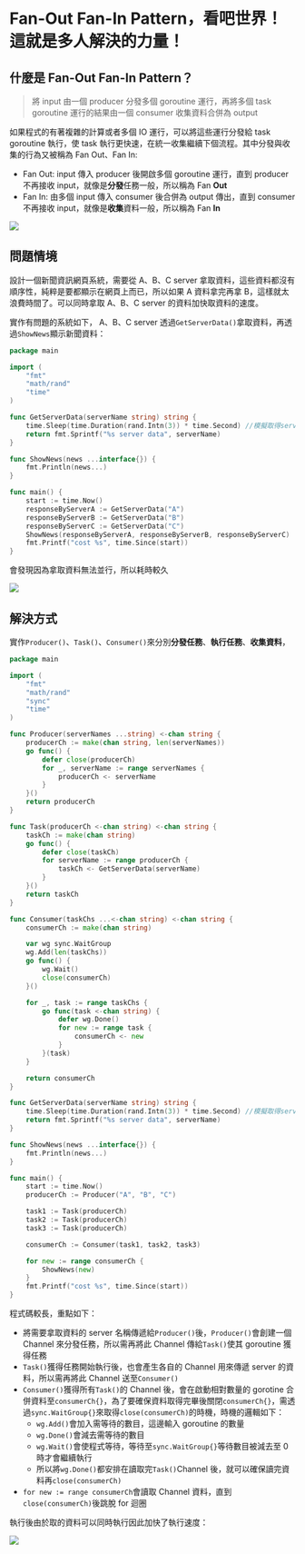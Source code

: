 # Fan-Out Fan-In Pattern，看吧世界！這就是多人解決的力量！

## 什麼是 Fan-Out Fan-In Pattern？

> 將 input 由一個 producer 分發多個 goroutine 運行，再將多個 task goroutine 運行的結果由一個 consumer 收集資料合併為 output

如果程式的有著複雜的計算或者多個 IO 運行，可以將這些運行分發給 task goroutine 執行，使 task 執行更快速，在統一收集繼續下個流程。其中分發與收集的行為又被稱為 Fan Out、Fan In:

- Fan Out: input 傳入 producer 後開啟多個 goroutine 運行，直到 producer 不再接收 input，就像是**分發**任務一般，所以稱為 Fan **Out**
- Fan In: 由多個 input 傳入 consumer 後合併為 output 傳出，直到 consumer 不再接收 input，就像是**收集**資料一般，所以稱為 Fan **In**

![](https://i.imgur.com/2nnSBl1.png)

## 問題情境

設計一個新聞資訊網頁系統，需要從 A、B、C server 拿取資料，這些資料都沒有順序性，純粹是要都顯示在網頁上而已，所以如果 A 資料拿完再拿 B，這樣就太浪費時間了。可以同時拿取 A、B、C server 的資料加快取資料的速度。

實作有問題的系統如下， A、B、C server 透過`GetServerData()`拿取資料，再透過`ShowNews`顯示新聞資料：

```go
package main

import (
	"fmt"
	"math/rand"
	"time"
)

func GetServerData(serverName string) string {
	time.Sleep(time.Duration(rand.Intn(3)) * time.Second) //模擬取得server data消耗的時間
	return fmt.Sprintf("%s server data", serverName)
}

func ShowNews(news ...interface{}) {
	fmt.Println(news...)
}

func main() {
	start := time.Now()
	responseByServerA := GetServerData("A")
	responseByServerB := GetServerData("B")
	responseByServerC := GetServerData("C")
	ShowNews(responseByServerA, responseByServerB, responseByServerC)
	fmt.Printf("cost %s", time.Since(start))
}
```

會發現因為拿取資料無法並行，所以耗時較久

![](https://i.imgur.com/ZANI9bc.png)

## 解決方式

實作`Producer()`、`Task()`、`Consumer()`來分別**分發任務**、**執行任務**、**收集資料**，

```go
package main

import (
	"fmt"
	"math/rand"
	"sync"
	"time"
)

func Producer(serverNames ...string) <-chan string {
	producerCh := make(chan string, len(serverNames))
	go func() {
		defer close(producerCh)
		for _, serverName := range serverNames {
			producerCh <- serverName
		}
	}()
	return producerCh
}

func Task(producerCh <-chan string) <-chan string {
	taskCh := make(chan string)
	go func() {
		defer close(taskCh)
		for serverName := range producerCh {
			taskCh <- GetServerData(serverName)
		}
	}()
	return taskCh
}

func Consumer(taskChs ...<-chan string) <-chan string {
	consumerCh := make(chan string)

	var wg sync.WaitGroup
	wg.Add(len(taskChs))
	go func() {
		wg.Wait()
		close(consumerCh)
	}()

	for _, task := range taskChs {
		go func(task <-chan string) {
			defer wg.Done()
			for new := range task {
				consumerCh <- new
			}
		}(task)
	}

	return consumerCh
}

func GetServerData(serverName string) string {
	time.Sleep(time.Duration(rand.Intn(3)) * time.Second) //模擬取得server data消耗的時間
	return fmt.Sprintf("%s server data", serverName)
}

func ShowNews(news ...interface{}) {
	fmt.Println(news...)
}

func main() {
	start := time.Now()
	producerCh := Producer("A", "B", "C")

	task1 := Task(producerCh)
	task2 := Task(producerCh)
	task3 := Task(producerCh)

	consumerCh := Consumer(task1, task2, task3)

	for new := range consumerCh {
		ShowNews(new)
	}
	fmt.Printf("cost %s", time.Since(start))
}
```

程式碼較長，重點如下：

- 將需要拿取資料的 server 名稱傳遞給`Producer()`後，`Producer()`會創建一個 Channel 來分發任務，所以需再將此 Channel 傳給`Task()`使其 goroutine 獲得任務
- `Task()`獲得任務開始執行後，也會產生各自的 Channel 用來傳遞 server 的資料，所以需再將此 Channel 送至`Consumer()`
- `Consumer()`獲得所有`Task()`的 Channel 後，會在啟動相對數量的 gorotine 合併資料至`consumerCh{}`，為了要確保資料取得完畢後關閉`consumerCh{}`，需透過`sync.WaitGroup{}`來取得`close(consumerCh)`的時機，時機的邏輯如下：
  - `wg.Add()`會加入需等待的數目，這邊輸入 goroutine 的數量
  - `wg.Done()`會減去需等待的數目
  - `wg.Wait()`會使程式等待，等待至`sync.WaitGroup{}`等待數目被減去至 0 時才會繼續執行
  - 所以將`wg.Done()`都安排在讀取完`Task()`Channel 後，就可以確保讀完資料再`close(consumerCh)`
- `for new := range consumerCh`會讀取 Channel 資料，直到`close(consumerCh)`後跳脫 for 迴圈

執行後由於取的資料可以同時執行因此加快了執行速度：

![](https://i.imgur.com/RHbCmve.png)
